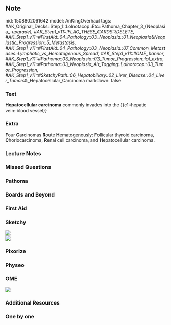 ## Note
nid: 1508802061642
model: AnKingOverhaul
tags: #AK_Original_Decks::Step_1::Lolnotacop::Etc::Pathoma_Chapter_3_(Neoplasia_-_upgrade), #AK_Step1_v11::!FLAG_THESE_CARDS::!DELETE, #AK_Step1_v11::#FirstAid::04_Pathology::03_Neoplasia::01_Neoplasia_&_Neoplastic_Progression::5_Metastasis, #AK_Step1_v11::#FirstAid::04_Pathology::03_Neoplasia::07_Common_Metastases::Lymphatic_vs_Hematogenous_Spread, #AK_Step1_v11::#OME_banner, #AK_Step1_v11::#Pathoma::03_Neoplasia::03_Tumor_Progression::lol_extra, #AK_Step1_v11::#Pathoma::03_Neoplasia_Alt_Tagging::Lolnotacop::03_Tumor_Progression, #AK_Step1_v11::#SketchyPath::06_Hepatobiliary::02_Liver_Disease::04_Liver_Tumors_&_Hepatocellular_Carcinoma
markdown: false

### Text
<b>Hepatocellular carcinoma</b> commonly invades into the
{{c1::hepatic vein::blood vessel}}

### Extra
<b>F</b>our <b>C</b>arcinomas <b>R</b>oute <b>H</b>ematogenously:
<b>F</b>ollicular thyroid carcinoma, <b>C</b>horiocarcinoma,
<b>R</b>enal cell carcinoma, and <b>H</b>epatocellular carcinoma.

### Lecture Notes


### Missed Questions


### Pathoma


### Boards and Beyond


### First Aid


### Sketchy
<div><img src=
"HCC%20metastasizes%20to%20the%20lungs_1566160514431.jpg"></div><img src="Zoverall%20picture-5e6d8d26ec6aefc3795bc11f338e5c7933183beb_1566160514431.JPG">

### Pixorize


### Physeo


### OME
<div class="ome-widget">
  <a href="https://onlinemeded.org?ref=anki"><img src=
  "_OME_AnkiFlashcards_General_4.png"></a>
</div>

### Additional Resources


### One by one

